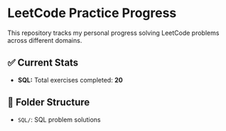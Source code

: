 # LeetCode Practice Progress

This repository tracks my personal progress solving LeetCode problems across different domains.

## ✅ Current Stats

- **SQL:** Total exercises completed: **20**

## 📁 Folder Structure

- `SQL/`: SQL problem solutions

